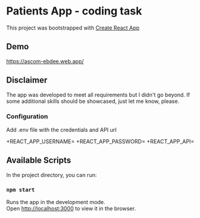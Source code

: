 # Patients App - coding task

This project was bootstrapped with [Create React App](https://github.com/facebook/create-react-app) 
## Demo

https://ascom-ebdee.web.app/

## Disclaimer
The app was developed to meet all requirements but I didn't go beyond. If some additional skills should be showcased, just let me know, please.

### Configuration

Add .env file with the credentials and API url

+REACT_APP_USERNAME=
+REACT_APP_PASSWORD=
+REACT_APP_API=

## Available Scripts

In the project directory, you can run:

### `npm start`

Runs the app in the development mode.\
Open [http://localhost:3000](http://localhost:3000) to view it in the browser.



